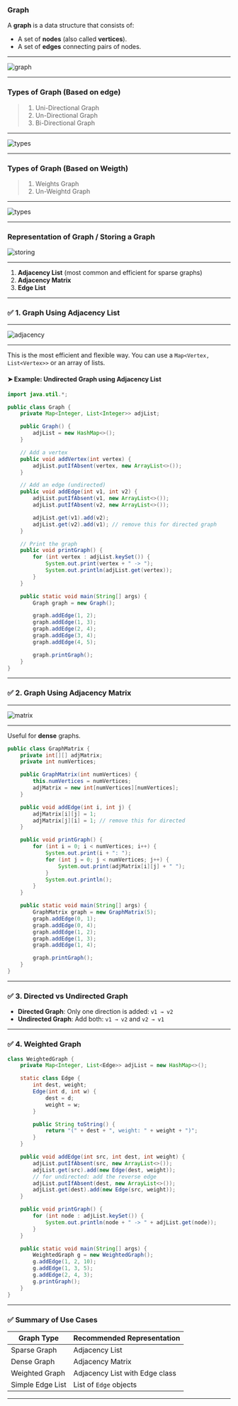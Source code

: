 ### Graph

A **graph** is a data structure that consists of:

- A set of **nodes** (also called **vertices**).
- A set of **edges** connecting pairs of nodes.

---

![graph](images/image.png)

---

### Types of Graph (Based on edge)

> 1. Uni-Directional Graph
> 2. Un-Directional Graph
> 3. Bi-Directional Graph

---

![types](images/image1.png)

---

### Types of Graph (Based on Weigth)

> 1. Weights Graph
> 2. Un-Weightd Graph

---

![types](images/image2.png)

---

### Representation of Graph / Storing a Graph

![storing](images/image3.png)

---

1. **Adjacency List** (most common and efficient for sparse graphs)
2. **Adjacency Matrix**
3. **Edge List**

---

### ✅ 1. Graph Using **Adjacency List**

---

![adjacency](images/image4.png)

---

This is the most efficient and flexible way. You can use a `Map<Vertex, List<Vertex>>` or an array of lists.

#### ➤ Example: Undirected Graph using Adjacency List

```java
import java.util.*;

public class Graph {
    private Map<Integer, List<Integer>> adjList;

    public Graph() {
        adjList = new HashMap<>();
    }

    // Add a vertex
    public void addVertex(int vertex) {
        adjList.putIfAbsent(vertex, new ArrayList<>());
    }

    // Add an edge (undirected)
    public void addEdge(int v1, int v2) {
        adjList.putIfAbsent(v1, new ArrayList<>());
        adjList.putIfAbsent(v2, new ArrayList<>());

        adjList.get(v1).add(v2);
        adjList.get(v2).add(v1); // remove this for directed graph
    }

    // Print the graph
    public void printGraph() {
        for (int vertex : adjList.keySet()) {
            System.out.print(vertex + " -> ");
            System.out.println(adjList.get(vertex));
        }
    }

    public static void main(String[] args) {
        Graph graph = new Graph();

        graph.addEdge(1, 2);
        graph.addEdge(1, 3);
        graph.addEdge(2, 4);
        graph.addEdge(3, 4);
        graph.addEdge(4, 5);

        graph.printGraph();
    }
}
```

---

### ✅ 2. Graph Using **Adjacency Matrix**

---

![matrix](images/image5.png)

---

Useful for **dense** graphs.

```java
public class GraphMatrix {
    private int[][] adjMatrix;
    private int numVertices;

    public GraphMatrix(int numVertices) {
        this.numVertices = numVertices;
        adjMatrix = new int[numVertices][numVertices];
    }

    public void addEdge(int i, int j) {
        adjMatrix[i][j] = 1;
        adjMatrix[j][i] = 1; // remove this for directed
    }

    public void printGraph() {
        for (int i = 0; i < numVertices; i++) {
            System.out.print(i + ": ");
            for (int j = 0; j < numVertices; j++) {
                System.out.print(adjMatrix[i][j] + " ");
            }
            System.out.println();
        }
    }

    public static void main(String[] args) {
        GraphMatrix graph = new GraphMatrix(5);
        graph.addEdge(0, 1);
        graph.addEdge(0, 4);
        graph.addEdge(1, 2);
        graph.addEdge(1, 3);
        graph.addEdge(1, 4);

        graph.printGraph();
    }
}
```

---

### ✅ 3. Directed vs Undirected Graph

- **Directed Graph**: Only one direction is added: `v1 → v2`
- **Undirected Graph**: Add both: `v1 → v2` and `v2 → v1`

---

### ✅ 4. Weighted Graph

```java
class WeightedGraph {
    private Map<Integer, List<Edge>> adjList = new HashMap<>();

    static class Edge {
        int dest, weight;
        Edge(int d, int w) {
            dest = d;
            weight = w;
        }

        public String toString() {
            return "(" + dest + ", weight: " + weight + ")";
        }
    }

    public void addEdge(int src, int dest, int weight) {
        adjList.putIfAbsent(src, new ArrayList<>());
        adjList.get(src).add(new Edge(dest, weight));
        // for undirected: add the reverse edge
        adjList.putIfAbsent(dest, new ArrayList<>());
        adjList.get(dest).add(new Edge(src, weight));
    }

    public void printGraph() {
        for (int node : adjList.keySet()) {
            System.out.println(node + " -> " + adjList.get(node));
        }
    }

    public static void main(String[] args) {
        WeightedGraph g = new WeightedGraph();
        g.addEdge(1, 2, 10);
        g.addEdge(1, 3, 5);
        g.addEdge(2, 4, 3);
        g.printGraph();
    }
}
```

---

### ✅ Summary of Use Cases

| Graph Type       | Recommended Representation     |
| ---------------- | ------------------------------ |
| Sparse Graph     | Adjacency List                 |
| Dense Graph      | Adjacency Matrix               |
| Weighted Graph   | Adjacency List with Edge class |
| Simple Edge List | List of `Edge` objects         |

---
